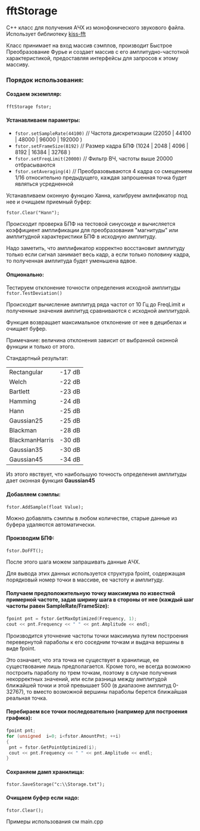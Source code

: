 # fftStorage
C++ класс для получения АЧХ из монофонического звукового файла.
Использует библиотеку <a href="https://github.com/mborgerding/kissfft">kiss-fft</a>

Класс принимает на вход массив сэмплов, производит Быстрое Преобразование Фурье и создает массив с его амплитудно-частотной характеристикой, предоставляя интерфейсы для запросов к этому массиву.

### Порядок использования:
#### Создаем экземпляр:
```fftStorage fstor;```
#### Устанавливаем параметры:
- ```fstor.setSampleRate(44100)```   // Частота дискретизации (22050 | 44100 | 48000 | 96000 | 192000 )
- ```fstor.setFrameSize(8192)```     // Размер кадра БПФ (1024 | 2048 | 4096 | 8192 | 16384 | 32768 )
- ```fstor.setFreqLimit(20000)```    // Фильтр ВЧ, частоты выше 20000 отбрасываются
- ```fstor.setAveraging(4)```        // Преобразовываются 4 кадра со смещением 1/16 относительно предыдущего, каждая запрошенная точка будет являться усредненной

Устанавливаем оконную функцию Ханна, калибруем амлификатор под нее и очищаем приемный буфер:

```fstor.Clear("Hann");```

Происходит проверка БПФ на тестовой синусоиде и вычисляется коэффициент амплификации для преобразования "магнитуды" или амплитудной характеристики БПФ в исходную амплитуду.

 Надо заметить, что амплификатор корректно восстановит амплитуду только если сигнал занимает весь кадр, а если только половину кадра, то полученная амплитуда будет уменьшена вдвое.
 
#### Опционально: 
Тестируем отклонение точности определения исходной амплитуды ```fstor.TestDeviation()```

 Происходит вычисление амплитуд ряда частот от 10 Гц до FreqLimit и полученные значения амплитуд сравниваются с исходной амплитудой.
 
 Функция возвращает максимальное отклонение от нее в децибелах и очищает буфер.
 
 Примечание: величина отклонения зависит от выбранной оконной функции и только от этого.
 
 Стандартный результат:
<table border=0>
 <tr><td>Rectangular</td><td>-17 dB</td></tr>
 <tr><td>Welch</td><td>-22 dB</td></tr>
 <tr><td>Bartlett</td><td>-23 dB</td></tr>
 <tr><td>Hamming</td><td>-24 dB</td></tr>
 <tr><td>Hann</td><td>-25 dB</td></tr>
 <tr><td>Gaussian25</td><td>-25 dB</td></tr>
 <tr><td>Blackman</td><td>-28 dB</td></tr>
 <tr><td>BlackmanHarris</td><td>-30 dB</td></tr>
 <tr><td>Gaussian35</td><td>-30 dB</td></tr>
 <tr><td>Gaussian45</td><td>-34 dB</td></tr>
</table>

 Из этого явствует, что наибольшую точность определения амплитуды дает оконная функция <b>Gaussian45</b>
#### Добавляем сэмплы:
```fstor.AddSample(float Value);```

Можно добавлять сэмплы в любом количестве, старые данные из буфера удаляются автоматически.

#### Производим БПФ: 
```fstor.DoFFT();```

После этого шага можем запрашивать данные АЧХ.

Для вывода этих данных используется структура fpoint, содержащая порядковый номер точки в массиве, ее частоту и амплитуду.

#### Получаем предположительную точку максимума по известной примерной частоте, задав ширину шага в стороны от нее (каждый шаг частоты равен SampleRate/FrameSize):

```c
fpoint pnt = fstor.GetMaxOptimized(Frequency, 1);
cout << pnt.Frequency << " " << pnt.Amplitude << endl;
```

Производится уточнение частоты точки максимума путем построения перевернутой параболы к его соседним точкам и выдача вершины в виде fpoint.

Это означает, что эта точка не существует в хранилище, ее существование лишь предполагается. Кроме того, не всегда возможно построить параболу по трем точкам, поэтому в случае получения некорректных значений, или если разница между амплитудой ближайшей точки и этой превышает 500 (в диапазоне амплитуд 0-32767), то вместо возможной вершины параболы берется ближайшая реальная точка.

#### Перебираем все точки последовательно (например для построения графика):
```cpp
fpoint pnt;
for (unsigned  i=0; i<fstor.AmountPnt; ++i)
{
 pnt = fstor.GetPointOptimized(i);
 cout << pnt.Frequency << " " << pnt.Amplitude << endl;
}
```

#### Сохраняем дамп хранилища: 
```fstor.SaveStorage("c:\\Storage.txt");```

#### Очищаем буфер если надо: 
```fstor.Clear();```

Примеры использования см main.cpp
 
 
